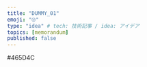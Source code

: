 ```yaml
---
title: "DUMMY_01"
emoji: "🙄"
type: "idea" # tech: 技術記事 / idea: アイデア
topics: [memorandum]
published: false
---
```

#465D4C